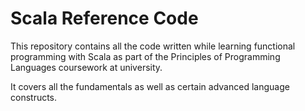 # Scala Reference Code 

This repository contains all the code written while learning functional 
programming with Scala as part of the Principles of Programming Languages 
coursework at university.

It covers all the fundamentals as well as certain advanced language constructs.
